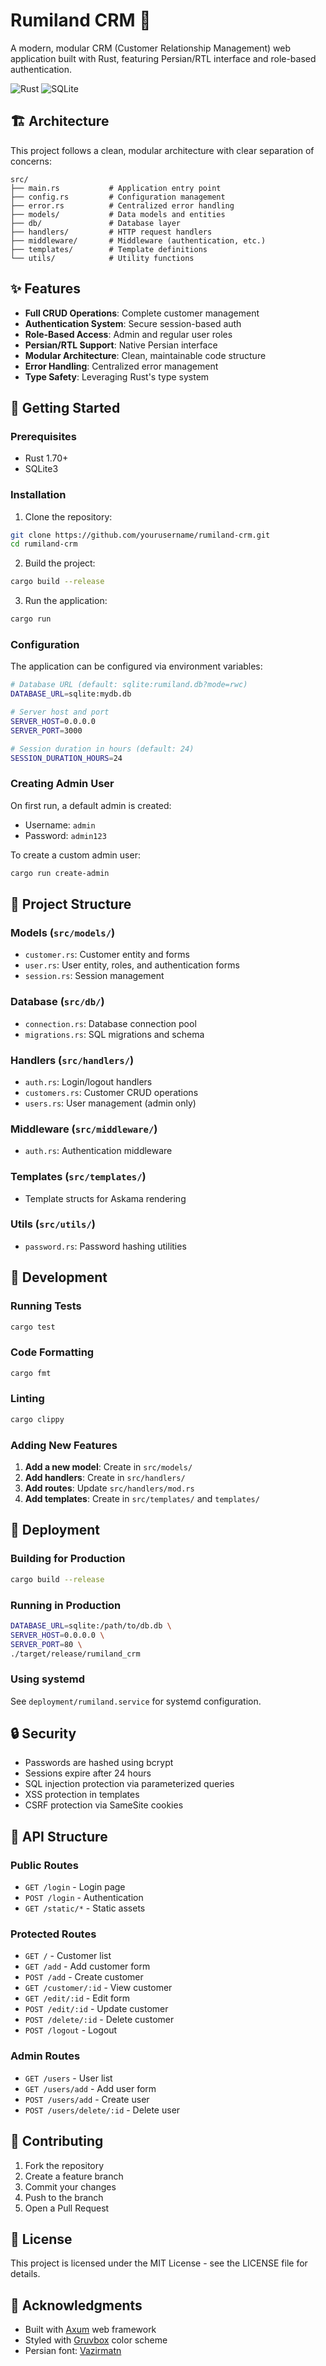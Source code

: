 # Rumiland CRM 🏢

A modern, modular CRM (Customer Relationship Management) web application built with Rust, featuring Persian/RTL interface and role-based authentication.

![Rust](https://img.shields.io/badge/rust-%23000000.svg?style=for-the-badge&logo=rust&logoColor=white)
![SQLite](https://img.shields.io/badge/sqlite-%2307405e.svg?style=for-the-badge&logo=sqlite&logoColor=white)

## 🏗️ Architecture

This project follows a clean, modular architecture with clear separation of concerns:

```
src/
├── main.rs           # Application entry point
├── config.rs         # Configuration management
├── error.rs          # Centralized error handling
├── models/           # Data models and entities
├── db/               # Database layer
├── handlers/         # HTTP request handlers
├── middleware/       # Middleware (authentication, etc.)
├── templates/        # Template definitions
└── utils/            # Utility functions
```

## ✨ Features

- **Full CRUD Operations**: Complete customer management
- **Authentication System**: Secure session-based auth
- **Role-Based Access**: Admin and regular user roles
- **Persian/RTL Support**: Native Persian interface
- **Modular Architecture**: Clean, maintainable code structure
- **Error Handling**: Centralized error management
- **Type Safety**: Leveraging Rust's type system

## 🚀 Getting Started

### Prerequisites

- Rust 1.70+
- SQLite3

### Installation

1. Clone the repository:
```bash
git clone https://github.com/yourusername/rumiland-crm.git
cd rumiland-crm
```

2. Build the project:
```bash
cargo build --release
```

3. Run the application:
```bash
cargo run
```

### Configuration

The application can be configured via environment variables:

```bash
# Database URL (default: sqlite:rumiland.db?mode=rwc)
DATABASE_URL=sqlite:mydb.db

# Server host and port
SERVER_HOST=0.0.0.0
SERVER_PORT=3000

# Session duration in hours (default: 24)
SESSION_DURATION_HOURS=24
```

### Creating Admin User

On first run, a default admin is created:
- Username: `admin`
- Password: `admin123`

To create a custom admin user:
```bash
cargo run create-admin
```

## 📁 Project Structure

### Models (`src/models/`)
- `customer.rs`: Customer entity and forms
- `user.rs`: User entity, roles, and authentication forms
- `session.rs`: Session management

### Database (`src/db/`)
- `connection.rs`: Database connection pool
- `migrations.rs`: SQL migrations and schema

### Handlers (`src/handlers/`)
- `auth.rs`: Login/logout handlers
- `customers.rs`: Customer CRUD operations
- `users.rs`: User management (admin only)

### Middleware (`src/middleware/`)
- `auth.rs`: Authentication middleware

### Templates (`src/templates/`)
- Template structs for Askama rendering

### Utils (`src/utils/`)
- `password.rs`: Password hashing utilities

## 🔧 Development

### Running Tests
```bash
cargo test
```

### Code Formatting
```bash
cargo fmt
```

### Linting
```bash
cargo clippy
```

### Adding New Features

1. **Add a new model**: Create in `src/models/`
2. **Add handlers**: Create in `src/handlers/`
3. **Add routes**: Update `src/handlers/mod.rs`
4. **Add templates**: Create in `src/templates/` and `templates/`

## 🚢 Deployment

### Building for Production
```bash
cargo build --release
```

### Running in Production
```bash
DATABASE_URL=sqlite:/path/to/db.db \
SERVER_HOST=0.0.0.0 \
SERVER_PORT=80 \
./target/release/rumiland_crm
```

### Using systemd
See `deployment/rumiland.service` for systemd configuration.

## 🔒 Security

- Passwords are hashed using bcrypt
- Sessions expire after 24 hours
- SQL injection protection via parameterized queries
- XSS protection in templates
- CSRF protection via SameSite cookies

## 📝 API Structure

### Public Routes
- `GET /login` - Login page
- `POST /login` - Authentication
- `GET /static/*` - Static assets

### Protected Routes
- `GET /` - Customer list
- `GET /add` - Add customer form
- `POST /add` - Create customer
- `GET /customer/:id` - View customer
- `GET /edit/:id` - Edit form
- `POST /edit/:id` - Update customer
- `POST /delete/:id` - Delete customer
- `POST /logout` - Logout

### Admin Routes
- `GET /users` - User list
- `GET /users/add` - Add user form
- `POST /users/add` - Create user
- `POST /users/delete/:id` - Delete user

## 🤝 Contributing

1. Fork the repository
2. Create a feature branch
3. Commit your changes
4. Push to the branch
5. Open a Pull Request

## 📄 License

This project is licensed under the MIT License - see the LICENSE file for details.

## 🙏 Acknowledgments

- Built with [Axum](https://github.com/tokio-rs/axum) web framework
- Styled with [Gruvbox](https://github.com/morhetz/gruvbox) color scheme
- Persian font: [Vazirmatn](https://github.com/rastikerdar/vazirmatn)